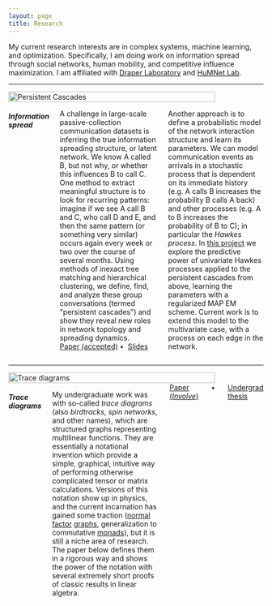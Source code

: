 ```yaml
---
layout: page
title: Research
---
```


<p>My current research interests are in complex systems, machine learning, and optimization.  Specifically, I am doing work on information spread through social networks, human mobility, and competitive influence maximization.  I am affiliated with <a href="http://www.draper.com">Draper Laboratory</a> and <a href="http://humnetlab.mit.edu">HuMNet Lab</a>.</p>

<hr>

<div class="row">
  <div class="six columns">
    <img src="{{ site.baseurl }}/images/persistent.png" width="90%" alt="Persistent Cascades"/>
  </div>
  <div class="six columns">
    <h4><i>Information spread</i></h4>
    <p>A challenge in large-scale passive-collection communication datasets is inferring the true information spreading structure, or latent network.   We know A called B, but not why, or whether this influences B to call C.  One method to extract meaningful structure is to look for recurring patterns: imagine if we see A call B and C, who call D and E, and then the same pattern (or something very similar) occurs again every week or two over the course of several months.  Using methods of inexact tree matching and hierarchical clustering, we define, find, and analyze these group conversations (termed "persistent cascades") and show they reveal new roles in network topology and spreading dynamics.<br>
    <a href="{{ site.baseurl }}/docs/BigD348.pdf">Paper (accepted)</a>&nbsp;&#8226;&nbsp;
    <a href="{{ site.baseurl }}/docs/persistent-cascades-ieee.pdf">Slides</a>
    </p> 
    <p>Another approach is to define a probabilistic model of the network interaction structure and learn its parameters.  We can model communication events as arrivals in a stochastic process that is dependent on its immediate history (e.g. A calls B increases the probability B calls A back) and other processes (e.g. A to B increases the probability of B to C); in particular the <i>Hawkes process</i>.  In <a href="{{ site.baseurl }}/docs/6867-project.pdf">this project</a> we explore the predictive power of univariate Hawkes processes applied to the persistent cascades from above, learning the parameters with a regularized MAP EM scheme.  Current work is to extend this model to the multivariate case, with a process on each edge in the network.
  </div>
</div>

<hr>

<!-- <div class="row">
  <div class="six columns">
    <img src="{{ site.baseurl }}/images/influence.png" width="90%" alt="Mobility"/>
  </div>
  <div class="six columns">
    <h4><i>Influence through mobility</i></h4>
    <p>Suppose, for some user A, we observe several of A's friends changing their mobility patterns (i.e. places they frequent) over time to be more like A.  We might then infer that A is influencing the behavior of his friends over time.  Using geo-tagged data (like mobile phone records), we seek to identify and quantify these changes and the central users. This gives a behavioral influence measure of centrality, in contrast to the standard graph topology measures like degree, betweenness, etc.</p>
  </div>
</div> 

<hr>-->

<!--<div class="row">
  <div class="six columns">
    <img src="{{ site.baseurl }}/images/peerthresh.png" width="90%" alt="Peer thresholds"/>
  </div>
  <div class="six columns">
    <h4><i>Competitive influence maximization</i></h4>
    <p>Most models of information or opinion spread focus on long-term consensus at the expense of short-term accuracy.  We investigate a model that captures peer influence and agent-specific influence abilities, allowing persistent pockets of opinion and slower spread.  Current work is to analyze this model under a competitive influence maximization scheme.</p>
  </div>
</div>

<hr>-->

<div class="row">
  <div class="six columns">
    <img src="{{ site.baseurl }}/images/diagrams.png" width="90%" alt="Trace diagrams"/>
  </div>
  <div class="six columns">
    <h4><i>Trace diagrams</i></h4>
    <p>My undergraduate work was with so-called <i>trace diagrams</i> (also <i>birdtracks</i>, <i>spin networks</i>, and other names), which are structured graphs representing multilinear functions.  They are essentially a notational invention which provide a simple, graphical, intuitive way of performing otherwise complicated tensor or matrix calculations.  Versions of this notation show up in physics, and the current incarnation has gained some traction (<a href="http://arxiv.org/pdf/1102.0316.pdf">normal factor</a> <a href="http://arxiv.org/pdf/1004.3833.pdf">graphs</a>, generalization to commutative <a href="http://dl.acm.org/citation.cfm?id=1596553">monads</a>), but it is still a niche area of research.  The paper below defines them in a rigorous way and shows the power of the notation with several extremely short proofs of classic results in linear algebra.</p>
    <a href="{{ site.baseurl }}/docs/tracediagrams.pdf">Paper (<i>Involve</i>)</a>&nbsp;&#8226;&nbsp;
    <a href="{{ site.baseurl }}/docs/mainthesis.pdf">Undergrad thesis</a>
  </div>
</div>
